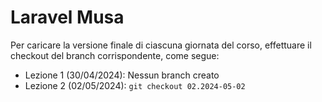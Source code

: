 # Laravel Musa

Per caricare la versione finale di ciascuna giornata del corso, effettuare il checkout del branch corrispondente, come
segue:

- Lezione 1 (30/04/2024): Nessun branch creato
- Lezione 2 (02/05/2024): `git checkout 02.2024-05-02`
